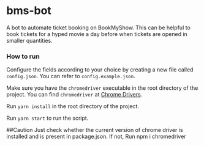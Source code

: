 # bms-bot
A bot to automate ticket booking on BookMyShow. This can be helpful to book tickets for a hyped movie a day before when tickets are opened in smaller quantities.

### How to run

Configure the fields according to your choice by creating a new file called `config.json`. You can refer to `config.example.json`.

Make sure you have the `chromedriver` executable in the root directory of the project. You can find `chromedriver` at [Chrome Drivers](http://chromedriver.storage.googleapis.com/index.html).

Run `yarn install` in the root directory of the project.

Run `yarn start` to run the script.

##Caution
Just check whether the current version of chrome driver is installed and is present in package.json.
If not,
Run npm i chromedriver

